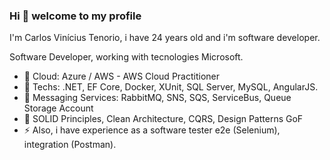 ### Hi 👋 welcome to my profile

I'm Carlos Vinícius Tenorio, i have 24 years old and i'm software developer.

Software Developer, working with tecnologies Microsoft.

- 💬 Cloud: Azure / AWS - AWS Cloud Practitioner
- 💬 Techs: .NET, EF Core, Docker, XUnit, SQL Server, MySQL, AngularJS.
- 💼 Messaging Services: RabbitMQ, SNS, SQS, ServiceBus, Queue Storage Account
- 🌱 SOLID Principles, Clean Architecture, CQRS, Design Patterns GoF
- ⚡ Also, i have experience as a software tester e2e (Selenium), integration (Postman).
